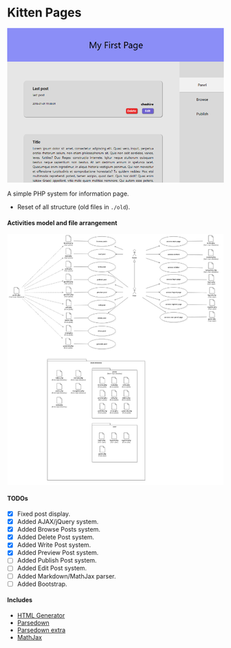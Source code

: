 # Kitten Pages

![](./docs/page.png)

A simple PHP system for information page.

- Reset of all structure (old files in `./old`).

#### Activities model and file arrangement

![made in StarUML](./docs/diagram.png)

#### TODOs

- [x] Fixed post display.
- [x] Added AJAX/jQuery system.
- [x] Added Browse Posts system.
- [x] Added Delete Post system.
- [x] Added Write Post system.
- [x] Added Preview Post system.
- [ ] Added Publish Post system.
- [ ] Added Edit Post system.
- [ ] Added Markdown/MathJax parser.
- [ ] Added Bootstrap.

#### Includes
- [HTML Generator](https://github.com/Ch3shireDev/html-generator)
- [Parsedown](http://parsedown.org/)
- [Parsedown extra](https://github.com/erusev/parsedown-extra)
- [MathJax](https://www.mathjax.org/)

